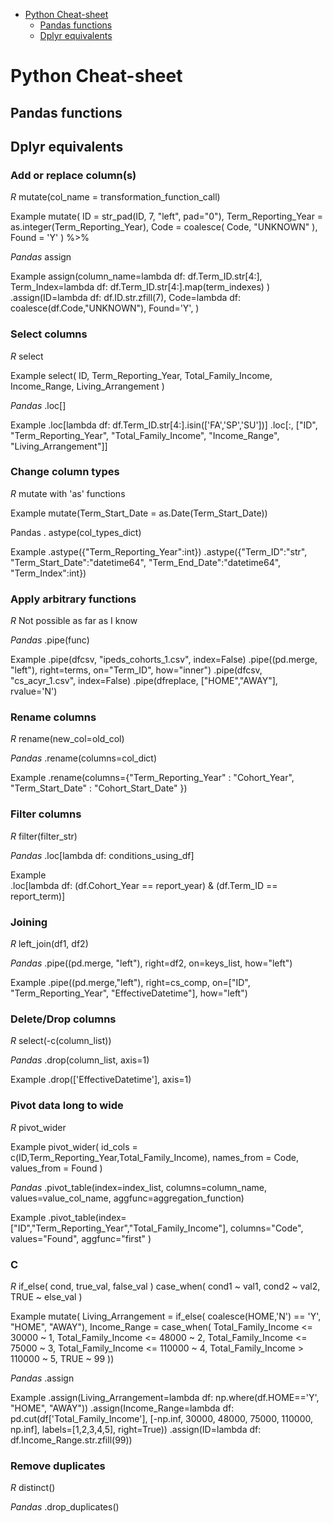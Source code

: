 - [Python Cheat-sheet](#python-cheat-sheet)
    - [Pandas functions](#pandas-functions)
    - [Dplyr equivalents](#dplyr-equivalents)

# Python Cheat-sheet

## Pandas functions
 

## Dplyr equivalents

### Add or replace column(s) 
*R*
    mutate(col_name = transformation_function_call)

Example
    mutate( ID = str_pad(ID, 7, "left", pad="0"),
            Term_Reporting_Year = as.integer(Term_Reporting_Year),
            Code = coalesce( Code, "UNKNOWN" ),
            Found = 'Y' ) %>%

*Pandas*
    assign

Example
    assign(column_name=lambda df: df.Term_ID.str[4:],
           Term_Index=lambda df: df.Term_ID.str[4:].map(term_indexes)
          )
    .assign(ID=lambda df: df.ID.str.zfill(7),
            Code=lambda df: coalesce(df.Code,"UNKNOWN"),
            Found='Y',
        )
            
### Select columns
*R*
    select

Example
    select( ID, Term_Reporting_Year, Total_Family_Income, Income_Range, Living_Arrangement )

*Pandas*
    .loc[]

Example
    .loc[lambda df: df.Term_ID.str[4:].isin(['FA','SP','SU'])]
    .loc[:, ["ID", "Term_Reporting_Year", "Total_Family_Income", "Income_Range", "Living_Arrangement"]]


### Change column types
*R*
    mutate with 'as' functions
     
Example
    mutate(Term_Start_Date = as.Date(Term_Start_Date))
 
Pandas
    . astype(col_types_dict) 
    
Example
    .astype({"Term_Reporting_Year":int})
    .astype({"Term_ID":"str", "Term_Start_Date":"datetime64", "Term_End_Date":"datetime64", "Term_Index":int})
 

### Apply arbitrary functions
*R*
    Not possible as far as I know

*Pandas*
    .pipe(func)

Example
    .pipe(dfcsv, "ipeds_cohorts_1.csv", index=False)
    .pipe((pd.merge, "left"), right=terms, on="Term_ID", how="inner")
    .pipe(dfcsv, "cs_acyr_1.csv", index=False)
    .pipe(dfreplace, ["HOME","AWAY"], rvalue='N')

    
### Rename columns
*R*
    rename(new_col=old_col) 
    
*Pandas*
    .rename(columns=col_dict) 

Example
    .rename(columns={"Term_Reporting_Year" : "Cohort_Year",
                     "Term_Start_Date"     : "Cohort_Start_Date" 
                    })

                        
### Filter columns                  
*R*
    filter(filter_str) 
    
*Pandas*
    .loc[lambda df: conditions_using_df] 

Example   
    .loc[lambda df: (df.Cohort_Year == report_year) & (df.Term_ID == report_term)]


### Joining
*R*
    left_join(df1, df2) 
    
*Pandas*
    .pipe((pd.merge, "left"), right=df2, on=keys_list, how="left") 
   
Example
    .pipe((pd.merge,"left"), right=cs_comp, on=["ID", "Term_Reporting_Year", "EffectiveDatetime"], how="left")


### Delete/Drop columns
*R*
    select(-c(column_list)) 
    
*Pandas*
   .drop(column_list, axis=1)
   
Example
    .drop(['EffectiveDatetime'], axis=1)


### Pivot data long to wide
*R*
    pivot_wider

Example
    pivot_wider( id_cols = c(ID,Term_Reporting_Year,Total_Family_Income), 
                 names_from = Code,
                 values_from = Found
    )

*Pandas*
    .pivot_table(index=index_list, columns=column_name, values=value_col_name, aggfunc=aggregation_function)

Example
    .pivot_table(index=["ID","Term_Reporting_Year","Total_Family_Income"],
                 columns="Code",
                 values="Found",
                 aggfunc="first"
                )

### C
*R*
    if_else( cond, true_val, false_val )
    case_when( cond1 ~ val1, cond2 ~ val2, TRUE ~ else_val )

Example
    mutate( Living_Arrangement = if_else( coalesce(HOME,'N') == 'Y', "HOME", "AWAY"),
            Income_Range = case_when(
                Total_Family_Income <=  30000 ~ 1,
                Total_Family_Income <=  48000 ~ 2,
                Total_Family_Income <=  75000 ~ 3,
                Total_Family_Income <= 110000 ~ 4,
                Total_Family_Income >  110000 ~ 5,
                TRUE ~ 99
         ))

*Pandas*
    .assign

Example
    .assign(Living_Arrangement=lambda df: np.where(df.HOME=='Y', "HOME", "AWAY"))
    .assign(Income_Range=lambda df: pd.cut(df['Total_Family_Income'],
                                            [-np.inf, 30000, 48000, 75000, 110000, np.inf],
                                            labels=[1,2,3,4,5],
                                            right=True))
    .assign(ID=lambda df: df.Income_Range.str.zfill(99))

### Remove duplicates
*R*
    distinct()

*Pandas*
    .drop_duplicates()

